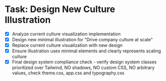 # Task: Design New Culture Illustration

- [x] Analyze current culture visualization implementation
- [x] Design new minimal illustration for "Drive company culture at scale"
- [x] Replace current culture visualization with new design
- [x] Ensure illustration uses minimal elements and clearly represents scaling culture
- [x] Final design system compliance check - verify design system classes prioritized over Tailwind, NO shadows, NO custom CSS, NO arbitrary values, check theme.css, app.css and typography.css
